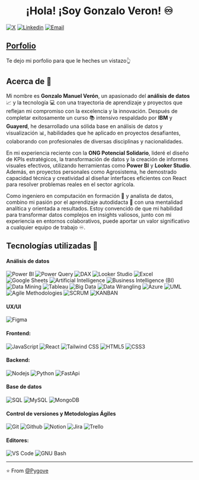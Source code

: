 <h1 align="center">¡Hola! ¡Soy Gonzalo Veron! ♾️</h1>

[![X](https://img.shields.io/badge/-Twitter-black?style=flat&labelColor=white&logo=x&logoColor=black&link=https://twitter.com/Pygove)](https://twitter.com/Pygove)
[![Linkedin](https://img.shields.io/badge/-LinkedIn-blue?style=flat&logo=Linkedin&logoColor=white&link=www.linkedin.com/in/pygove)](https://www.linkedin.com/in/pygove/)
[![Email](https://img.shields.io/badge/-Email-c14438?style=flat&logo=Gmail&logoColor=white&link=mailto:gonzalo.pygove@gmail.com)](mailto:gonzalo.pygove@gmail.com)

## [Porfolio](https://portfolio-pygove.netlify.app/)
Te dejo mi porfolio para que le heches un vistazo👆

## Acerca de :wave:

Mi nombre es **Gonzalo Manuel Verón**, un apasionado del **análisis de datos** 📈 y la tecnología 💻 con una trayectoria de aprendizaje y proyectos que reflejan mi compromiso con la excelencia y la innovación. Después de completar exitosamente un curso 📚 intensivo respaldado por **IBM** y **Guayerd**, he desarrollado una sólida base en análisis de datos y visualización 📊, habilidades que he aplicado en proyectos desafiantes, colaborando con profesionales de diversas disciplinas y nacionalidades.

En mi experiencia reciente con la **ONG Potencial Solidario**, lideré el diseño de KPIs estratégicos, la transformación de datos y la creación de informes visuales efectivos, utilizando herramientas como **Power BI** y **Looker Studio**. Además, en proyectos personales como Agrosistema, he demostrado capacidad técnica y creatividad al diseñar interfaces eficientes con React para resolver problemas reales en el sector agrícola.

Como ingeniero en computación en formación 📅 y analista de datos, combino mi pasión por el aprendizaje autodidacta 🧠 con una mentalidad analítica y orientada a resultados. Estoy convencido de que mi habilidad para transformar datos complejos en insights valiosos, junto con mi experiencia en entornos colaborativos, puede aportar un valor significativo a cualquier equipo de trabajo ♾️.

## Tecnologías utilizadas 🧠
#### Análisis de datos
![Power BI](https://img.shields.io/badge/-Power%20BI-000000?style=flat&logo=powerbi)
![Power Query](https://img.shields.io/badge/-Power%20Query-000000?style=flat&logo=powerquery)
![DAX](https://img.shields.io/badge/-DAX-000000?style=flat&logo=dax)
![Looker Studio](https://img.shields.io/badge/-Looker%20Studio-000000?style=flat&logo=looker)
![Excel](https://img.shields.io/badge/-Excel-000000?style=flat&logo=excel)
![Google Sheets](https://img.shields.io/badge/-Google%20Sheets-000000?style=flat&logo=sheets)
![Artificial Intelligence](https://img.shields.io/badge/-Artificial%20Intelligence-000000?style=flat&logo=ai)
![Business Intelligence (BI)](https://img.shields.io/badge/-Business%20Intelligence%20(BI)-000000?style=flat&logo=bi)
![Data Mining](https://img.shields.io/badge/-Data%20Mining-000000?style=flat&logo=ai)
![Tableau](https://img.shields.io/badge/-Tableau-000000?style=flat&logo=tableau)
![Big Data](https://img.shields.io/badge/-Big%20Data-000000?style=flat&logo=bigdata)
![Data Wrangling](https://img.shields.io/badge/-Data%20Wrangling-000000?style=flat&logo=bigdata)
![Azure](https://img.shields.io/badge/-Azure-000000?style=flat&logo=azure)
![UML](https://img.shields.io/badge/-UML-000000?style=flat&logo=UML)
![Agile Methodologies](https://img.shields.io/badge/-Agile%20Methodologies-000000?style=flat&logo=ia)
![SCRUM](https://img.shields.io/badge/-SCRUM-000000?style=flat&logo=scrum)
![KANBAN](https://img.shields.io/badge/-KANBAN-000000?style=flat&logo=kanban)

#### UX/UI
![Figma](https://img.shields.io/badge/-Figma-000000?style=flat&logo=figma)

#### Frontend:
![JavaScript](https://img.shields.io/badge/-JavaScript-000000?style=flat&logo=javascript)
![React](https://img.shields.io/badge/-React-000000?style=flat&logo=react)
![Tailwind CSS](https://img.shields.io/badge/-Tailwind%20CSS-000000?style=flat&logo=tailwindcss)
![HTML5](https://img.shields.io/badge/-HTML5-000000?style=flat&logo=html5)
![CSS3](https://img.shields.io/badge/-CSS-000000?style=flat&logo=css3)

#### Backend:
![Nodejs](https://img.shields.io/badge/-Nodejs-000000?style=flat&logo=Nodejs)
![Python](https://img.shields.io/badge/-Python-000000?style=flat&logo=python)
![FastApi](https://img.shields.io/badge/-FastApi-000000?style=flat&logo=fastapi)

#### Base de datos
![SQL](https://img.shields.io/badge/-SQL-000000?style=flat&logo=sql)
![MySQL](https://img.shields.io/badge/-Mysql-000000?style=flat&logo=mysql)
![MongoDB](https://img.shields.io/badge/-MongoDB-000000?style=flat&logo=mongodb)

#### Control de versiones y Metodologías Ágiles
![Git](https://img.shields.io/badge/-Git-000000?style=flat&logo=git)
![Github](https://img.shields.io/badge/-Github-000000?style=flat&logo=github)
![Notion](https://img.shields.io/badge/-Notion-000000?style=flat&logo=notion)
![Jira](https://img.shields.io/badge/-Jira-000000?style=flat&logo=jira)
![Trello](https://img.shields.io/badge/-Trello-000000?style=flat&logo=trello)

#### Editores:
![VS Code](https://img.shields.io/badge/-VS%20Code-000000?style=flat-square&logo=visual-studio-code&logoColor=ffffff)
![GNU Bash](http://img.shields.io/badge/-GNU%20Bash-000000?style=flat-square&logo=gnu-bash&logoColor=ffffff)

<hr/>

:star: From [@Pygove](https://github.com/Pygove)
